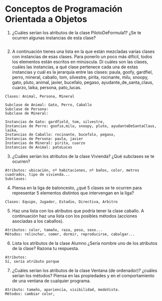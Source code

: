 # Conceptos de Programación Orientada a Objetos

1. ¿Cuáles serían los atributos de la clase PilotoDeFormula1? ¿Se te ocurren algunas instancias de esta clase?

```

```

2. A continuación tienes una lista en la que están mezcladas varias clases con instancias de esas clases. Para ponerlo un poco más difícil, todos los elementos
están escritos en minúscula. Di cuáles son las clases, cuáles las instancias, a qué clase pertenece cada una de estas instancias y cuál es la jerarquía
entre las clases: paula, goofy, gardfiel, perro, mineral, caballo, tom, silvestre, pirita, rocinante, milu, snoopy, gato, pluto, animal, javier, bucefalo, pegaso,
ayudante_de_santa_claus, cuarzo, laika, persona, pato_lucas.

```
Clases: Animal, Persona, Mineral

Subclase de Animal: Gato, Perro, Caballo
Subclase de Persona: 
Subclase de Mineral: 

Instancias de Gato: gardfield, tom, silvestre, 
Instancias de Perro: goofie,milu, snoopy, pluto, ayudanteDeSantaClaus, laika,
Instancias de Caballo: rocinante, bucefalo, pegaso,
Instancias de Persona: paula, javier
Instancias de Mineral: pirita, cuarzo
Instancias de Animal: patoLucas
```

3. ¿Cuáles serían los atributos de la clase Vivienda? ¿Qué subclases se te ocurren?

```
Atributos: ubicación, nº habitaciones, nº baños, color, metros cuadrados, tipo de vivienda...
Subclases: 
```

4. Piensa en la liga de baloncesto, ¿qué 5 clases se te ocurren para representar 5 elementos distintos que intervengan en la liga?

```
Clases: Equipo, Jugador, Estadio, Directiva, Arbitro
```

5. Haz una lista con los atributos que podría tener la clase caballo. A continuación haz una lista con los posibles métodos (acciones asociadas a los caballos).

```
Atributos: color, tamaño, raza, peso, sexo...
Métodos: relinchar, comer, dormir, reproducirse, cabalgar...
```

6. Lista los atributos de la clase Alumno ¿Sería nombre uno de los atributos de la clase? Razona tu respuesta.

```
Atributos:
Sí, sería atributo porque 
```

7. ¿Cuáles serían los atributos de la clase Ventana (de ordenador)? ¿cuáles serían los métodos? Piensa en las propiedades y en el comportamiento de una
ventana de cualquier programa.

```
Atributo: tamaño, apariencia, visibilidad, modoVista.
Métodos: cambiar color, 
```
